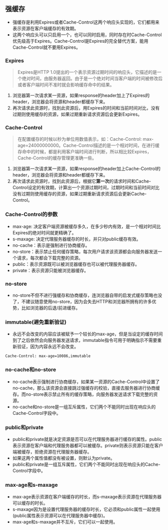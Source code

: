 ## 强缓存
- 强缓存是利用Expires或者Cache-Control这两个响应头实现的，它们都用来表示资源在客户端缓存的有效期。
- 这两个响应头可以只启用一个，也可以同时启用，同时存在时Cache-Control优先级高于Expires。Cache-Control是Expires的完全替代方案，能用Cache-Control就不要用Expires。
### Expires
> Expires是HTTP 1.0提出的一个表示资源过期时间的响应头，它描述的是一个绝对时间，由服务器返回。由于是一个绝对时间当客户端的时间被修改后或者客户端时间不准时就会影响缓存命中的结果。

1. 浏览器第一次请求某一资源，如果response的header加上了Expires的header，浏览器会将资源和header都缓存下来。
2. 再次请求此资源时，找到此资源后，用Expires的时间和当前时间对比，没有过期则使用缓存的资源，如果过期重新请求资源后会更新Expires。
### Cache-Control
> 在配置缓存的时候以秒为单位用数值表示，如：Cache-Control: max-age=24000000000。Cache-Control描述的是一个相对时间，在进行缓存命中的时候，都是利用客户端时间进行判断，所以相比较Expires，Cache-Control的缓存管理更准确一些。

1. 浏览器第一次请求某一资源，如果response的header加上Cache-Control的header，浏览器会将资源和header都缓存下来。
2. 再次请求此资源时，找到此资源后，根据它**第一次**的请求时间和Cache-Control设定的有效期，计算出一个资源过期时间，过期时间和当前时间对比没有过期则使用缓存的资源，如果过期重新请求资源后会更新Cache-Control。
### Cache-Control的参数
- max-age: 决定客户端资源被缓存多久，在多少秒内有效，是一个相对时间比Expires的绝对时间就更精确了。
- s-maxage: 决定代理服务器缓存的时长，并只对public缓存有效。
- no-cache：表示是强制进行协商缓存。
- no-store：表示禁止任何缓存策略，每次用户请求该资源都会向服务器发送一个请求，每次都会下载完整的资源。
- public：表示资源既可以被浏览器缓存也可以被代理服务器缓存。
- private：表示资源只能被浏览器缓存。
### no-store
- no-store不但不进行强缓存和协商缓存，连浏览器自带的启发式缓存策略也没了，不建议随意使用no-store，因为会失去HTTP和浏览器所拥有的许多优势，比如浏览器的后退/前进缓存。
### immutable(避免重新验证)
- 永远不会改变的内容应该被赋予一个较长的max-age，但是当设定的缓存时间到了之后依然会向服务器发送请求，immutable指令可用于明确指示不需要重新验证，因为内容永远不会改变。
```
Cache-Control: max-age=10086,immutable
```
### no-cache和no-store
- no-cache表示强制进行协商缓存，如果某一资源的Cache-Control中设置了no-cache，那么该资源会直接跳过强缓存的校验，直接去服务器进行协商缓存。而no-store表示禁止所有的缓存策略，向服务器发送请求下载完整的资源。
- no-cache和no-store是一组互斥属性，它们两个不能同时出现在响应头的Cache-Control字段中。
### public和private
- public和private就是决定资源是否可以在代理服务器进行缓存的属性。public表示资源在客户端和代理服务器都可以被缓存。private则表示资源只能在客户端被缓存，拒绝资源在代理服务器缓存。
- 如果这两个属性值都没有被设置，则默认为private。
- public和private是一组互斥属性，它们两个不能同时出现在响应头的Cache-Control字段中。
### max-age和s-maxage
- max-age表示资源在客户端缓存的时长，而s-maxage表示资源在代理服务器可以缓存的时长。
- s-maxage因为是设置代理服务器的缓存时长，它必须和public属性一起使用(public属性表示资源可以在代理服务器中缓存)。
- max-age和s-maxage并不互斥，它们可以一起使用。
